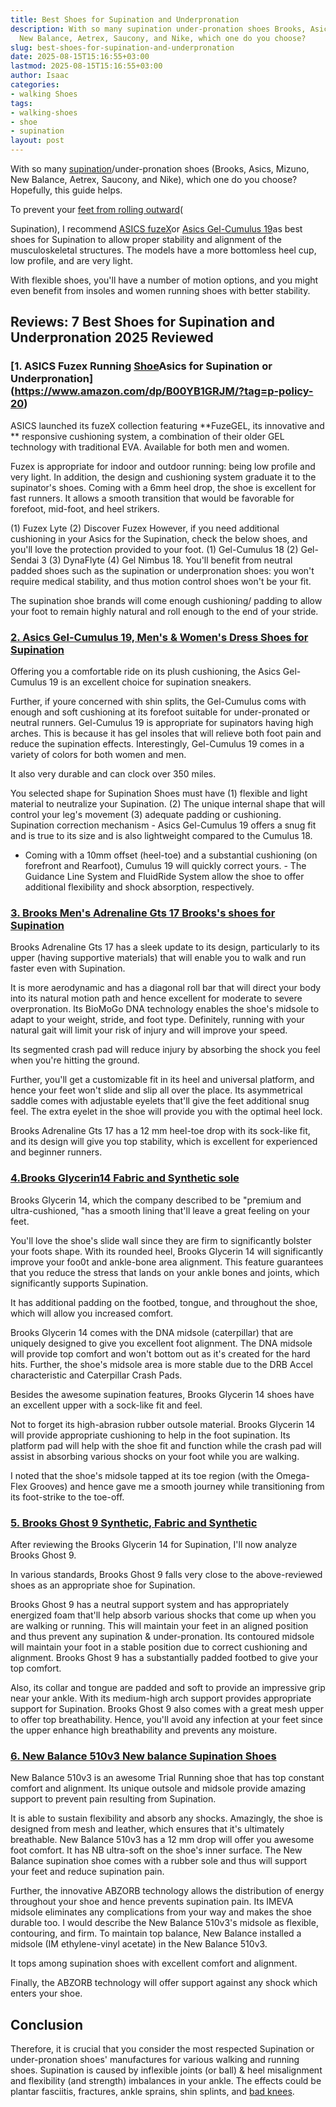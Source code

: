 ```yaml
---
title: Best Shoes for Supination and Underpronation
description: With so many supination under-pronation shoes Brooks, Asics, Mizuno,
  New Balance, Aetrex, Saucony, and Nike, which one do you choose?
slug: best-shoes-for-supination-and-underpronation
date: 2025-08-15T15:16:55+03:00
lastmod: 2025-08-15T15:16:55+03:00
author: Isaac
categories:
- walking Shoes
tags:
- walking-shoes
- shoe
- supination
layout: post
---
```

With so many [supination](https://pestpolicy.com/best-shoes-for-supination-and-plantar-fasciitis/)/under-pronation shoes (Brooks, Asics, Mizuno, New Balance, Aetrex, Saucony, and Nike), which one do you choose? Hopefully, this guide helps.

To prevent your [feet from rolling outward](http://citeseerx.ist.psu.edu/viewdoc/download?doi=10.1.1.1018.2649&rep=rep1&type=pdf)(

Supination), I recommend [ASICS fuzeX](https://www.amazon.com/dp/B00YB1GRJM/?tag=p-policy-20)or [Asics Gel-Cumulus 19](https://www.amazon.com/dp/B01MRHUSAD/?tag=p-policy-20)as best shoes for Supination to allow proper stability and alignment of the musculoskeletal structures. The models have a more bottomless heel cup, low profile, and are very light.

With flexible shoes, you'll have a number of motion options, and you might even benefit from insoles and women running shoes with better stability.

##  Reviews: 7 Best Shoes for Supination and Underpronation 2025 Reviewed

###  [1. ASICS Fuzex Running [Shoe](https://pestpolicy.com/best-shoes-for-arthritic-hips/)Asics for Supination or Underpronation](https://www.amazon.com/dp/B00YB1GRJM/?tag=p-policy-20)

ASICS launched its fuzeX collection featuring **FuzeGEL, its innovative and ** responsive cushioning system, a combination of their older GEL technology with traditional EVA. Available for both men and women.

Fuzex is appropriate for indoor and outdoor running: being low profile and very light. In addition, the design and cushioning system graduate it to the supinator's shoes. Coming with a 6mm heel drop, the shoe is excellent for fast runners. It allows a smooth transition that would be favorable for forefoot, mid-foot, and heel strikers.

(1) Fuzex Lyte (2) Discover Fuzex However, if you need additional cushioning in your Asics for the Supination, check the below shoes, and you'll love the protection provided to your foot. (1) Gel-Cumulus 18 (2) Gel-Sendai 3 (3) DynaFlyte (4) Gel Nimbus 18. You'll benefit from neutral padded shoes such as the supination or underpronation shoes: you won't require medical stability, and thus motion control shoes won't be your fit.

The supination shoe brands will come enough cushioning/ padding to allow your foot to remain highly natural and roll enough to the end of your stride.

###  [2. Asics Gel-Cumulus 19, Men's & Women's Dress Shoes for Supination](https://www.amazon.com/dp/B01MRHUSAD/?tag=p-policy-20)

Offering you a comfortable ride on its plush cushioning, the Asics Gel-Cumulus 19 is an excellent choice for supination sneakers.

Further, if youre concerned with shin splits, the Gel-Cumulus coms with enough and soft cushioning at its forefoot suitable for under-pronated or neutral runners. Gel-Cumulus 19 is appropriate for supinators having high arches. This is because it has gel insoles that will relieve both foot pain and reduce the supination effects. Interestingly, Gel-Cumulus 19 comes in a variety of colors for both women and men.

It also very durable and can clock over 350 miles.

You selected shape for Supination Shoes must have (1) flexible and light material to neutralize your Supination. (2) The unique internal shape that will control your leg's movement (3) adequate padding or cushioning. Supination correction mechanism - Asics Gel-Cumulus 19 offers a snug fit and is true to its size and is also lightweight compared to the Cumulus 18.

- Coming with a 10mm offset (heel-toe) and a substantial cushioning (on forefront and Rearfoot), Cumulus 19 will quickly correct yours. - The Guidance Line System and FluidRide System allow the shoe to offer additional flexibility and shock absorption, respectively.

###  [3. Brooks Men's Adrenaline Gts 17 Brooks's shoes for Supination](https://www.amazon.com/dp/B01GETZ0CS/?tag=p-policy-20)

Brooks Adrenaline Gts 17 has a sleek update to its design, particularly to its upper (having supportive materials) that will enable you to walk and run faster even with Supination.

It is more aerodynamic and has a diagonal roll bar that will direct your body into its natural motion path and hence excellent for moderate to severe overpronation. Its BioMoGo DNA technology enables the shoe's midsole to adapt to your weight, stride, and foot type. Definitely, running with your natural gait will limit your risk of injury and will improve your speed.

Its segmented crash pad will reduce injury by absorbing the shock you feel when you're hitting the ground.

Further, you'll get a customizable fit in its heel and universal platform, and hence your feet won't slide and slip all over the place. Its asymmetrical saddle comes with adjustable eyelets that'll give the feet additional snug feel. The extra eyelet in the shoe will provide you with the optimal heel lock.

Brooks Adrenaline Gts 17 has a 12 mm heel-toe drop with its sock-like fit, and its design will give you top stability, which is excellent for experienced and beginner runners.

###  [4.**Brooks Glycerin**14 Fabric and Synthetic sole](https://www.amazon.com/dp/B01GETZ0CS/?tag=p-policy-20)

Brooks Glycerin 14, which the company described to be "premium and ultra-cushioned, "has a smooth lining that'll leave a great feeling on your feet.

You'll love the shoe's slide wall since they are firm to significantly bolster your foots shape. With its rounded heel, Brooks Glycerin 14 will significantly improve your foo0t and ankle-bone area alignment. This feature guarantees that you reduce the stress that lands on your ankle bones and joints, which significantly supports Supination.

It has additional padding on the footbed, tongue, and throughout the shoe, which will allow you increased comfort.

Brooks Glycerin 14 comes with the DNA midsole (caterpillar) that are uniquely designed to give you excellent foot alignment. The DNA midsole will provide top comfort and won't bottom out as it's created for the hard hits. Further, the shoe's midsole area is more stable due to the DRB Accel characteristic and Caterpillar Crash Pads.

Besides the awesome supination features, Brooks Glycerin 14 shoes have an excellent upper with a sock-like fit and feel.

Not to forget its high-abrasion rubber outsole material. Brooks Glycerin 14 will provide appropriate cushioning to help in the foot supination. Its platform pad will help with the shoe fit and function while the crash pad will assist in absorbing various shocks on your foot while you are walking.

I noted that the shoe's midsole tapped at its toe region (with the Omega-Flex Grooves) and hence gave me a smooth journey while transitioning from its foot-strike to the toe-off.

###  [5. Brooks Ghost 9 Synthetic, Fabric and Synthetic](https://www.amazon.com/dp/B07CLG6K15/?tag=p-policy-20)

After reviewing the Brooks Glycerin 14 for Supination, I'll now analyze Brooks Ghost 9.

In various standards, Brooks Ghost 9 falls very close to the above-reviewed shoes as an appropriate shoe for Supination.

Brooks Ghost 9 has a neutral support system and has appropriately energized foam that'll help absorb various shocks that come up when you are walking or running. This will maintain your feet in an aligned position and thus prevent any supination & under-pronation. Its contoured midsole will maintain your foot in a stable position due to correct cushioning and alignment. Brooks Ghost 9 has a substantially padded footbed to give your top comfort.

Also, its collar and tongue are padded and soft to provide an impressive grip near your ankle. With its medium-high arch support provides appropriate support for Supination. Brooks Ghost 9 also comes with a great mesh upper to offer top breathability. Hence, you'll avoid any infection at your feet since the upper enhance high breathability and prevents any moisture.

###  [6. New Balance 510v3 New balance Supination Shoes](https://www.amazon.com/dp/B00YB1GRJM/?tag=p-policy-20)

New Balance 510v3 is an awesome Trial Running shoe that has top constant comfort and alignment. Its unique outsole and midsole provide amazing support to prevent pain resulting from Supination.

It is able to sustain flexibility and absorb any shocks. Amazingly, the shoe is designed from mesh and leather, which ensures that it's ultimately breathable. New Balance 510v3 has a 12 mm drop will offer you awesome foot comfort. It has NB ultra-soft on the shoe's inner surface. The New Balance supination shoe comes with a rubber sole and thus will support your feet and reduce supination pain.

Further, the innovative ABZORB technology allows the distribution of energy throughout your shoe and hence prevents supination pain. Its IMEVA midsole eliminates any complications from your way and makes the shoe durable too. I would describe the New Balance 510v3's midsole as flexible, contouring, and firm. To maintain top balance, New Balance installed a midsole (IM ethylene-vinyl acetate) in the New Balance 510v3.

It tops among supination shoes with excellent comfort and alignment.

Finally, the ABZORB technology will offer support against any shock which enters your shoe.

##  Conclusion

Therefore, it is crucial that you consider the most respected Supination or under-pronation shoes' manufactures for various walking and running shoes. Supination is caused by inflexible joints (or ball) & heel misalignment and flexibility (and strength) imbalances in your ankle. The effects could be plantar fasciitis, fractures, ankle sprains, shin splints, and [bad knees](https://pestpolicy.com/best-running-shoes-for-bad-knees/).
